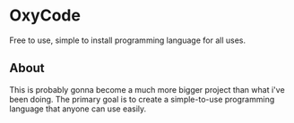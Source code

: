 # OxyCode
Free to use, simple to install programming language for all uses.

## About

This is probably gonna become a much more bigger project than what i've been doing.
The primary goal is to create a simple-to-use programming language that anyone can use easily.
